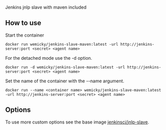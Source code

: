 Jenkins jnlp slave with maven included

## How to use

Start the container

    docker run wemicky/jenkins-slave-maven:latest -url http://jenkins-server:port <secret> <agent name>

For the detached mode use the -d option.

    docker run -d wemicky/jenkins-slave-maven:latest -url http://jenkins-server:port <secret> <agent name>

Set the name of the container with the --name <name> argument.

    docker run --name <container name> wemicky/jenkins-slave-maven:latest -url http://jenkins-server:port <secret> <agent name>

## Options

To use more custom options see the base image [jenkinsci/jnlp-slave](https://github.com/jenkinsci/docker-jnlp-slave).
